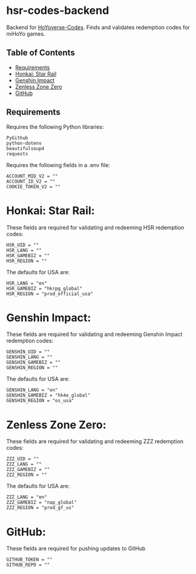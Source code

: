 # hsr-codes-backend
Backend for [HoYoverse-Codes](https://github.com/Hum-Bao/hoyoverse-codes). Finds and validates redemption codes for miHoYo games.

## Table of Contents
- [Requirements](#requirements)
- [Honkai: Star Rail](#honkai-star-rail)
- [Genshin Impact](#genshin-impact)
- [Zenless Zone Zero](#zenless-zone-zero)
- [GitHub](#github)

## Requirements
Requires the following Python libraries:
```
PyGithub
python-dotenv
beautifulsoup4
requests
```

Requires the following fields in a .env file:
```
ACCOUNT_MID_V2 = ""
ACCOUNT_ID_V2 = ""
COOKIE_TOKEN_V2 = ""
```

# Honkai: Star Rail:
These fields are required for validating and redeeming HSR redemption codes:
```
HSR_UID = ""
HSR_LANG = ""
HSR_GAMEBIZ = ""
HSR_REGION = ""
```
The defaults for USA are:
```
HSR_LANG = "en"
HSR_GAMEBIZ = "hkrpg_global"
HSR_REGION = "prod_official_usa"
```

# Genshin Impact:
These fields are required for validating and redeeming Genshin Impact redemption codes:
```
GENSHIN_UID = ""
GENSHIN_LANG = ""
GENSHIN_GAMEBIZ = ""
GENSHIN_REGION = ""
```
The defaults for USA are:
```
GENSHIN_LANG = "en"
GENSHIN_GAMEBIZ = "hk4e_global"
GENSHIN_REGION = "os_usa"
```

# Zenless Zone Zero:
These fields are required for validating and redeeming ZZZ redemption codes:
```
ZZZ_UID = ""
ZZZ_LANG = ""
ZZZ_GAMEBIZ = ""
ZZZ_REGION = ""
```
The defaults for USA are:
```
ZZZ_LANG = "en"
ZZZ_GAMEBIZ = "nap_global"
ZZZ_REGION = "prod_gf_us"
```

# GitHub:
These fields are required for pushing updates to GitHub
```
GITHUB_TOKEN = ""
GITHUB_REPO = ""
```

